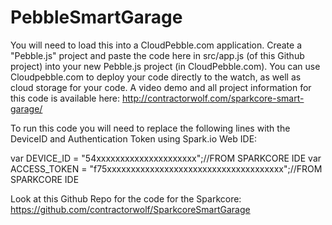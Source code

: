 PebbleSmartGarage
=================

You will need to load this into a CloudPebble.com application.  Create a "Pebble.js" project and paste the code here in src/app.js (of this Github project) into your new Pebble.js project (in CloudPebble.com). You can use Cloudpebble.com to deploy your code directly to the watch, as well as cloud storage for your code. A video demo and all project information for this code is available here:
http://contractorwolf.com/sparkcore-smart-garage/


To run this code you will need to replace the following lines with the DeviceID and Authentication Token using Spark.io Web IDE:

var DEVICE_ID = "54xxxxxxxxxxxxxxxxxxxxx";//FROM SPARKCORE IDE
var ACCESS_TOKEN = "f75xxxxxxxxxxxxxxxxxxxxxxxxxxxxxxxxxxxxx";//FROM SPARKCORE IDE

Look at this Github Repo for the code for the Sparkcore:
https://github.com/contractorwolf/SparkcoreSmartGarage
